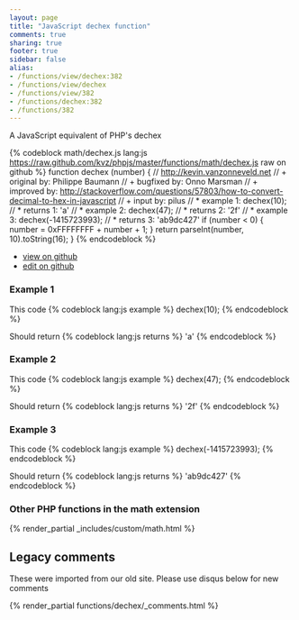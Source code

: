 ```yaml
---
layout: page
title: "JavaScript dechex function"
comments: true
sharing: true
footer: true
sidebar: false
alias:
- /functions/view/dechex:382
- /functions/view/dechex
- /functions/view/382
- /functions/dechex:382
- /functions/382
---
```

<!-- Generated by Rakefile:build -->
A JavaScript equivalent of PHP's dechex

{% codeblock math/dechex.js lang:js https://raw.github.com/kvz/phpjs/master/functions/math/dechex.js raw on github %}
function dechex (number) {
  // http://kevin.vanzonneveld.net
  // +   original by: Philippe Baumann
  // +   bugfixed by: Onno Marsman
  // +   improved by: http://stackoverflow.com/questions/57803/how-to-convert-decimal-to-hex-in-javascript
  // +   input by: pilus
  // *     example 1: dechex(10);
  // *     returns 1: 'a'
  // *     example 2: dechex(47);
  // *     returns 2: '2f'
  // *     example 3: dechex(-1415723993);
  // *     returns 3: 'ab9dc427'
  if (number < 0) {
    number = 0xFFFFFFFF + number + 1;
  }
  return parseInt(number, 10).toString(16);
}
{% endcodeblock %}

 - [view on github](https://github.com/kvz/phpjs/blob/master/functions/math/dechex.js)
 - [edit on github](https://github.com/kvz/phpjs/edit/master/functions/math/dechex.js)

### Example 1
This code
{% codeblock lang:js example %}
dechex(10);
{% endcodeblock %}

Should return
{% codeblock lang:js returns %}
'a'
{% endcodeblock %}

### Example 2
This code
{% codeblock lang:js example %}
dechex(47);
{% endcodeblock %}

Should return
{% codeblock lang:js returns %}
'2f'
{% endcodeblock %}

### Example 3
This code
{% codeblock lang:js example %}
dechex(-1415723993);
{% endcodeblock %}

Should return
{% codeblock lang:js returns %}
'ab9dc427'
{% endcodeblock %}


### Other PHP functions in the math extension
{% render_partial _includes/custom/math.html %}
## Legacy comments
These were imported from our old site. Please use disqus below for new comments
<div style="overflow-y: scroll; max-height: 500px;">
{% render_partial functions/dechex/_comments.html %}
</div>
